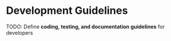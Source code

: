 # Development Guidelines

TODO: Define **coding, testing, and documentation guidelines** for developers
